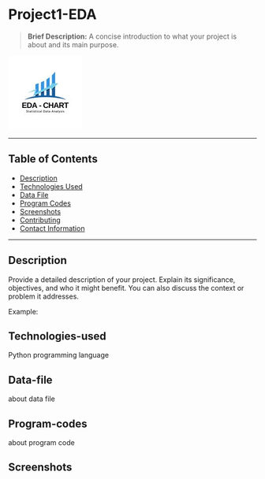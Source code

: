# Project1-EDA
> **Brief Description:** A concise introduction to what your project is about and its main purpose.

![Project Logo](EDADengue.jpg)

---

## Table of Contents

- [Description](#description)
- [Technologies Used](#technologies-used)
- [Data File](#data-file)
- [Program Codes ](#program-codes)
- [Screenshots](#screenshots)
- [Contributing](#contributing)
- [Contact Information](#contact-information)

---

## Description

Provide a detailed description of your project. Explain its significance, objectives, and who it might benefit. You can also discuss the context or problem it addresses.

Example:

## Technologies-used

Python programming language

## Data-file

about data file

## Program-codes

about program code

## Screenshots
